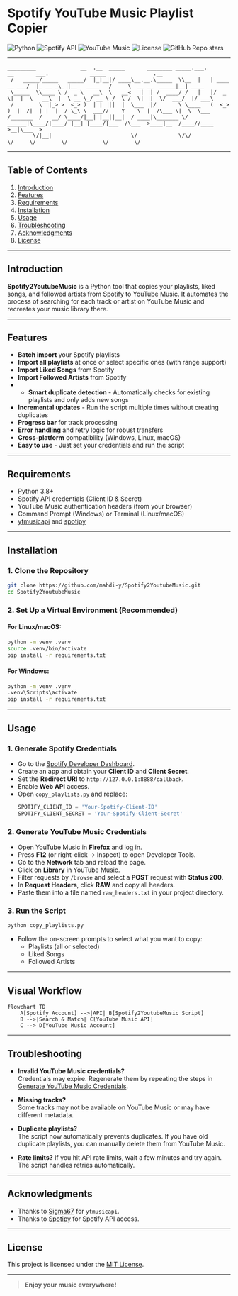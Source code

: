# Spotify YouTube Music Playlist Copier

![Python](https://img.shields.io/badge/Python-3.8%2B-blue?logo=python)
![Spotify API](https://img.shields.io/badge/Spotify-API-green?logo=spotify)
![YouTube Music](https://img.shields.io/badge/YouTube%20Music-API-red?logo=youtube)
![License](https://img.shields.io/badge/License-MIT-yellow)
![GitHub Repo stars](https://img.shields.io/github/stars/mahdi-y/Spotify2YoutubeMusic?style=social)

---

```
_________              __  .__  _____       ________ _____.___.              __       ___.             _____               .__        
 /   _____/_____   _____/  |_|__|/ ____\__.__.\_____  \\__  |   | ____  __ ___/  |_ __ _\_ |__   ____   /     \  __ __  _____|__| ____  
 \_____  \\____ \ /  _ \   __\  \   __<   |  | /  ____/ /   |   |/  _ \|  |  \   __\  |  \ __ \_/ __ \ /  \ /  \|  |  \/  ___/  |/ ___\ 
 /        \  |_> >  <_> )  | |  ||  |  \___  |/       \ \____   (  <_> )  |  /|  | |  |  / \_\ \  ___//    Y    \  |  /\___ \|  \  \___ 
/_______  /   __/ \____/|__| |__||__|  / ____|\_______ \/ ______|\____/|____/ |__| |____/|___  /\___  >____|__  /____//____  >__|\___  >
        \/|__|                         \/             \/\/                                   \/     \/        \/           \/        \/ 
```

---

## Table of Contents

1. [Introduction](#introduction)
2. [Features](#features)
3. [Requirements](#requirements)
4. [Installation](#installation)
5. [Usage](#usage)
6. [Troubleshooting](#troubleshooting)
7. [Acknowledgments](#acknowledgments)
8. [License](#license)

---

## Introduction

**Spotify2YoutubeMusic** is a Python tool that copies your playlists, liked songs, and followed artists from Spotify to YouTube Music. It automates the process of searching for each track or artist on YouTube Music and recreates your music library there.

---

## Features

- **Batch import** your Spotify playlists
- **Import all playlists** at once or select specific ones (with range support)
- **Import Liked Songs** from Spotify
- **Import Followed Artists** from Spotify
- - **Smart duplicate detection** - Automatically checks for existing playlists and only adds new songs
- **Incremental updates** - Run the script multiple times without creating duplicates
- **Progress bar** for track processing
- **Error handling** and retry logic for robust transfers
- **Cross-platform** compatibility (Windows, Linux, macOS)
- **Easy to use** - Just set your credentials and run the script

---

## Requirements

- Python 3.8+
- Spotify API credentials (Client ID & Secret)
- YouTube Music authentication headers (from your browser)
- Command Prompt (Windows) or Terminal (Linux/macOS)
- [ytmusicapi](https://github.com/sigma67/ytmusicapi) and [spotipy](https://spotipy.readthedocs.io/)

---

## Installation

### 1. Clone the Repository

```sh
git clone https://github.com/mahdi-y/Spotify2YoutubeMusic.git
cd Spotify2YoutubeMusic
```

### 2. Set Up a Virtual Environment (Recommended)

#### For Linux/macOS:

```sh
python -m venv .venv
source .venv/bin/activate
pip install -r requirements.txt
```

#### For Windows:

```sh
python -m venv .venv
.venv\Scripts\activate
pip install -r requirements.txt
```

---

## Usage

### 1. Generate Spotify Credentials

- Go to the [Spotify Developer Dashboard](https://developer.spotify.com/dashboard/).
- Create an app and obtain your **Client ID** and **Client Secret**.
- Set the **Redirect URI** to `http://127.0.0.1:8888/callback`.
- Enable **Web API** access.
- Open `copy_playlists.py` and replace:
  ```python
  SPOTIFY_CLIENT_ID = 'Your-Spotify-Client-ID'
  SPOTIFY_CLIENT_SECRET = 'Your-Spotify-Client-Secret'
  ```

### 2. Generate YouTube Music Credentials

- Open YouTube Music in **Firefox** and log in.
- Press **F12** (or right-click → Inspect) to open Developer Tools.
- Go to the **Network** tab and reload the page.
- Click on **Library** in YouTube Music.
- Filter requests by `/browse` and select a **POST** request with **Status 200**.
- In **Request Headers**, click **RAW** and copy all headers.
- Paste them into a file named `raw_headers.txt` in your project directory.

### 3. Run the Script

```sh
python copy_playlists.py
```

- Follow the on-screen prompts to select what you want to copy:
  - Playlists (all or selected)
  - Liked Songs
  - Followed Artists

---

## Visual Workflow

```mermaid
flowchart TD
    A[Spotify Account] -->|API| B[Spotify2YoutubeMusic Script]
    B -->|Search & Match| C[YouTube Music API]
    C --> D[YouTube Music Account]
```

---

## Troubleshooting

- **Invalid YouTube Music credentials?**  
  Credentials may expire. Regenerate them by repeating the steps in [Generate YouTube Music Credentials](#2-generate-youtube-music-credentials).

- **Missing tracks?**  
  Some tracks may not be available on YouTube Music or may have different metadata.

- **Duplicate playlists?**  
  The script now automatically prevents duplicates. If you have old duplicate playlists, you can manually delete them from YouTube Music.
  
- **Rate limits?**
  If you hit API rate limits, wait a few minutes and try again. The script handles retries automatically.
  
---

## Acknowledgments

- Thanks to [Sigma67](https://github.com/sigma67/ytmusicapi) for `ytmusicapi`.
- Thanks to [Spotipy](https://spotipy.readthedocs.io/) for Spotify API access.

---

## License

This project is licensed under the [MIT License](LICENSE).

---

> **Enjoy your music everywhere!**

